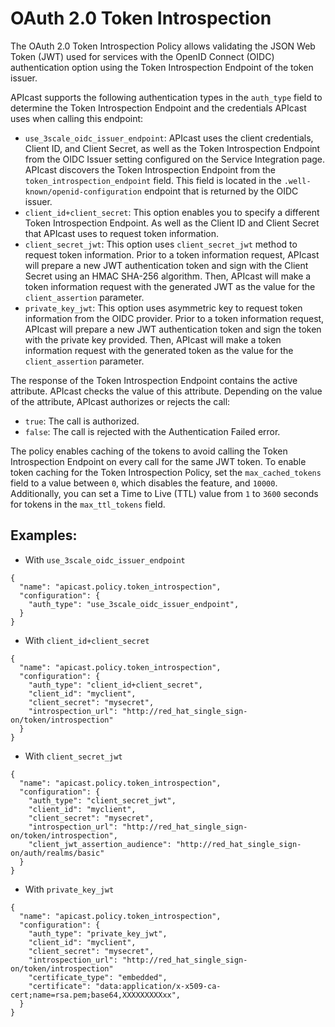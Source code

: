 # OAuth 2.0 Token Introspection

 The OAuth 2.0 Token Introspection Policy allows validating the JSON Web Token (JWT) used for services with the OpenID Connect (OIDC) authentication option using the Token Introspection Endpoint of the token issuer.

APIcast supports the following authentication types in the `auth_type` field to determine the Token Introspection Endpoint and the credentials APIcast uses when calling this endpoint:
* `use_3scale_oidc_issuer_endpoint`: APIcast uses the client credentials, Client ID, and Client Secret, as well as the Token Introspection Endpoint from the OIDC Issuer setting configured on the Service Integration page. APIcast discovers the Token Introspection Endpoint from the `token_introspection_endpoint` field. This field is located in the `.well-known/openid-configuration` endpoint that is returned by the OIDC issuer.
* `client_id+client_secret`: This option enables you to specify a different Token Introspection Endpoint. As well as the Client ID and Client Secret that APIcast uses to request token information.
* `client_secret_jwt`: This option uses `client_secret_jwt` method to request token information. Prior to a token information request, APIcast will prepare a new JWT authentication token and sign with the Client Secret using an HMAC SHA-256 algorithm. Then, APIcast will make a token information request with the generated JWT as the value for the `client_assertion` parameter.
* `private_key_jwt`: This option uses asymmetric key to request token information from the OIDC provider. Prior to a token information request, APIcast will prepare a new JWT authentication token and sign the token with the private key provided. Then, APIcast will make a token information request with the generated token as the value for the `client_assertion` parameter.

 The response of the Token Introspection Endpoint contains the active attribute. APIcast checks the value of this attribute. Depending on the value of the attribute, APIcast authorizes or rejects the call:
* `true`: The call is authorized.
* `false`: The call is rejected with the Authentication Failed error.

The policy enables caching of the tokens to avoid calling the Token Introspection Endpoint on every call for the same JWT token. To enable token caching for the Token Introspection Policy, set the `max_cached_tokens` field to a value between `0`, which disables the feature, and `10000`. Additionally, you can set a Time to Live (TTL) value from `1` to `3600` seconds for tokens in the `max_ttl_tokens` field. 

## Examples:

- With `use_3scale_oidc_issuer_endpoint`

```
{
  "name": "apicast.policy.token_introspection",
  "configuration": {
    "auth_type": "use_3scale_oidc_issuer_endpoint",
  }
}
```

- With `client_id+client_secret`

```
{
  "name": "apicast.policy.token_introspection",
  "configuration": {
    "auth_type": "client_id+client_secret",
    "client_id": "myclient",
    "client_secret": "mysecret",
    "introspection_url": "http://red_hat_single_sign-on/token/introspection"
  }
}
```

- With `client_secret_jwt`

```
{
  "name": "apicast.policy.token_introspection",
  "configuration": {
    "auth_type": "client_secret_jwt",
    "client_id": "myclient",
    "client_secret": "mysecret",
    "introspection_url": "http://red_hat_single_sign-on/token/introspection",
    "client_jwt_assertion_audience": "http://red_hat_single_sign-on/auth/realms/basic"
  }
}
```

- With `private_key_jwt`

```
{
  "name": "apicast.policy.token_introspection",
  "configuration": {
    "auth_type": "private_key_jwt",
    "client_id": "myclient",
    "client_secret": "mysecret",
    "introspection_url": "http://red_hat_single_sign-on/token/introspection"
    "certificate_type": "embedded",
    "certificate": "data:application/x-x509-ca-cert;name=rsa.pem;base64,XXXXXXXXXxx",
  }
}
```
